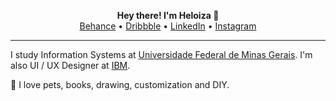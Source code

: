  <p align="center">
  <b>Hey there! I'm Heloiza 👋</b><br>
  <a href="https://www.behance.net/heloizasantos">Behance</a> •
 <a href="https://dribbble.com/heloizas">Dribbble</a> •
  <a href="https://www.linkedin.com/in/heloizas/">LinkedIn</a> •
  <a href="https://www.instagram.com/heloiza.design">Instagram</a> 
</p>

- - - -

I study Information Systems at [Universidade Federal de Minas Gerais](https://ufmg.br/). I'm also UI / UX Designer at [IBM](https://www.ibm.com/).

💜 I love pets, books, drawing, customization and DIY.
